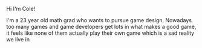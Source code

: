 Hi I'm Cole!

I'm a 23 year old math grad who wants to pursue game design. Nowadays too many games and game developers get lots in what makes a good game, it feels like none of them actually play their own game which is a sad reality we live in
